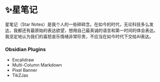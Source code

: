 # ✨星笔记

星笔记（Star Notes）是我个人的一些碎碎念。在如今的时代，无论科技多么发达，我都还有最原始的表达欲望，想用自己最真诚的语言和第一时间的体会表达。我坚定地认为我们的喜怒哀乐情绪非常珍贵，不应当在如今时代下交给AI表达。

### Obsidian Plugins
- Excalidraw
- Multi-Column Markdown
- Pixel Banner
- TikZJax